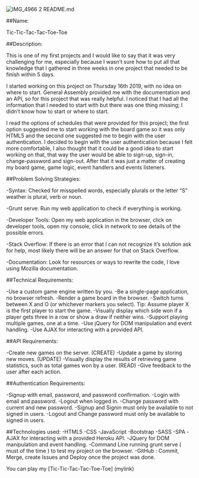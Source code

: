 
![IMG_4966 2](https://user-images.githubusercontent.com/52113747/63030001-8ef42600-be7f-11e9-8a8f-68a77b16010c.JPG)
README.md

##Name:

Tic-Tic-Tac-Tac-Toe-Toe


##Description:

This is one of my first projects and I would like to say that it was very challenging for me, especially because I wasn’t sure how to put all that knowledge that I gathered in three weeks in one project that needed to be finish within 5 days.

I started working on this project on Thursday 16th 2019, with no idea on where to start.
General Assembly provided me with the documentation and an API, so for this project that was really helpful. I noticed that I had all the information that I needed to start with but there was one thing missing; I didn’t know how to start or where to start.

I read the options of schedules that were provided for this project; the first option suggested me to start working with the board game so it was only HTML5  and the second one suggested me to begin with the user authentication.
I decided to begin with the user authentication because I felt more comfortable, I also thought that it could be a good idea to start working on that, that way the user would be able to sign-up, sign-in, change-password and sign-out. After that it was just a matter of creating my board game, game logic, event handlers and events listeners.

##Problem Solving Strategies:


-Syntax: Checked for misspelled words, especially plurals or the letter “S” weather is plural, verb or noun.

-Grunt serve: Run my web application to check if everything is working.

-Developer Tools: Open my web application in the browser, click on developer tools, open my console, click in network to see details of the possible errors.

-Stack Overflow: If there is an error that I can not recognize it’s solution ask for help, most likely there will be an answer for that on Stack Overflow.

-Documentation: Look for resources or ways to rewrite the code, I love using Mozilla documentation.

##Technical Requirements:

-Use a custom game engine written by you.
-Be a single-page application, no browser refresh.
-Render a game board in the browser.
-Switch turns between X and O (or whichever markers you select). Tip: Assume player X is the first player to start the game.
-Visually display which side won if a player gets three in a row or show a draw if neither wins.
-Support playing multiple games, one at a time.
-Use jQuery for DOM manipulation and event handling.
-Use AJAX for interacting with a provided API.

##API Requirements:

-Create new games on the server. (CREATE)
-Update a game by storing new moves. (UPDATE)
-Visually display the results of retrieving game statistics, such as total games won by a user. (READ)
-Give feedback to the user after each action.

##Authentication Requirements:

-Signup with email, password, and password confirmation.
-Login with email and password.
-Logout when logged in.
-Change password with current and new password.
-Signup and Signin must only be available to not signed in users.
 -Logout and Change password must only be available to signed in users.


##Technologies used:
-HTML5
-CSS
-JavaScript
-Bootstrap
-SASS
-SPA
-AJAX for interacting with a provided Heroku API.
-JQuery for DOM manipulation and event handling.
-Command Line running grunt serve ( must of the time ) to test my project on the browser.
-GitHub : Commit, Merge, create Issues and Deploy once the project was done.

You can play my [Tic-Tic-Tac-Tac-Toe-Toe] (mylink)
